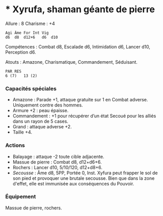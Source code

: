 # * Xyrufa, shaman géante de pierre

Allure : 8
Charisme : +4

	Agi	Âme	For	Int	Vig
	d6	d8	d12+6	d6	d10

Compétences : Combat d8, Escalade d6, Intimidation d6, Lancer d10, Perception d6.

Atouts : Amazone, Charismatique, Commandement, Séduisant.

	PAR	RES
	6 (7)	13 (2)

### Capacités spéciales
- Amazone : Parade +1, attaque gratuite sur 1 en Combat adverse. Uniquement contre des hommes.
- Armure +2 : peau épaisse.
- Commandement : +1 pour récupérer d’un état Secoué pour les alliés dans un rayon de 5 cases.
- Grand : attaque adverse +2.
- Taille +4.

### Actions
- Balayage : attaque -2 toute cible adjacente.
- Massue de pierre : Combat d8, d12+d6+6.
- Rochers : Lancer d10, 5/10/120, d12+d8+6.
- _Secousse_ : Âme d8, 5PP, Portée 0, Inst. Xyfura peut frapper le sol de son pied et provoquer une brutale secousse. Bien que dans la zone d'effet, elle est immunisée aux conséquences du Pouvoir.

### Équipement
Massue de pierre, rochers.
